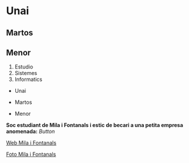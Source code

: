 # Unai 
## Martos
## Menor

1. Estudio
2. Sistemes
3. Informatics 

- Unai 
* Martos
+ Menor

**Soc estudiant de Mila i Fontanals i estic de becari a una petita empresa anomenada:**
*Button*

[Web Mila i Fontanals](https://agora.xtec.cat/iesmila/)

[Foto Mila i Fontanals](https://www.google.com/url?sa=i&url=https%3A%2F%2Fagora.xtec.cat%2Fiesmila%2F&psig=AOvVaw3UxN0D8QjS5zedo5s9IzBj&ust=1739470631555000&source=images&cd=vfe&opi=89978449&ved=0CBQQjRxqFwoTCPCYyJrfvosDFQAAAAAdAAAAABAE)
